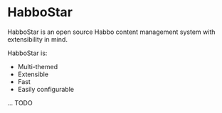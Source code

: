 # HabboStar
HabboStar is an open source Habbo content management system with extensibility in mind.

HabboStar is:
- Multi-themed
- Extensible
- Fast
- Easily configurable

... TODO
